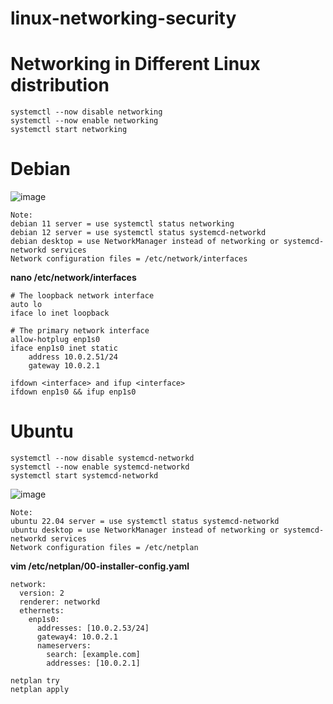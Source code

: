 # linux-networking-security
# Networking in Different Linux distribution
```
systemctl --now disable networking
systemctl --now enable networking
systemctl start networking
```
# Debian
![image](https://github.com/Pruthvi360/linux-networkin-security/assets/107435692/00b5d1b7-e7ec-456d-85eb-6c6edcb9e18d)
```
Note:
debian 11 server = use systemctl status networking
debian 12 server = use systemctl status systemcd-networkd
debian desktop = use NetworkManager instead of networking or systemcd-networkd services
Network configuration files = /etc/network/interfaces
```
**nano /etc/network/interfaces**
```
# The loopback network interface
auto lo
iface lo inet loopback

# The primary network interface
allow-hotplug enp1s0
iface enp1s0 inet static
    address 10.0.2.51/24
    gateway 10.0.2.1
```
```
ifdown <interface> and ifup <interface>
ifdown enp1s0 && ifup enp1s0
```

# Ubuntu
```
systemctl --now disable systemcd-networkd
systemctl --now enable systemcd-networkd
systemctl start systemcd-networkd
```
![image](https://github.com/Pruthvi360/linux-networkin-security/assets/107435692/6f47a18a-e660-437c-b328-6ab1b83b02f2)

```
Note:
ubuntu 22.04 server = use systemctl status systemcd-networkd
ubuntu desktop = use NetworkManager instead of networking or systemcd-networkd services
Network configuration files = /etc/netplan
```
**vim /etc/netplan/00-installer-config.yaml**
```
network:       
  version: 2
  renderer: networkd
  ethernets:
    enp1s0:
      addresses: [10.0.2.53/24]
      gateway4: 10.0.2.1
      nameservers: 
        search: [example.com]
        addresses: [10.0.2.1]
```
```
netplan try
netplan apply
```
